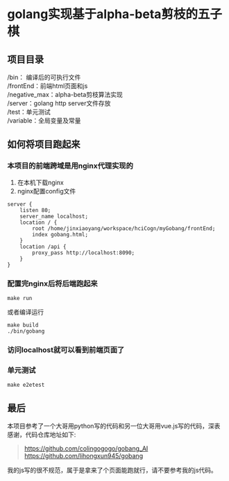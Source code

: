 # golang实现基于alpha-beta剪枝的五子棋
## 项目目录
/bin： 编译后的可执行文件  
/frontEnd：前端html页面和js  
/negative_max：alpha-beta剪枝算法实现  
/server：golang http server文件存放  
/test：单元测试  
/variable：全局变量及常量  
## 如何将项目跑起来
### 本项目的前端跨域是用nginx代理实现的
1. 在本机下载nginx
2. nginx配置config文件
```
server {
    listen 80;
    server_name localhost;
    location / {
        root /home/jinxiaoyang/workspace/hciCogn/myGobang/frontEnd;
        index gobang.html;
    }
    location /api {
        proxy_pass http://localhost:8090;
    }
}
 ```
### 配置完nginx后将后端跑起来
```
make run
```
或者编译运行
```
make build
./bin/gobang
```
### 访问localhost就可以看到前端页面了

### 单元测试
```
make e2etest
```
## 最后
本项目参考了一个大哥用python写的代码和另一位大哥用vue.js写的代码，深表感谢，代码仓库地址如下:  
> https://github.com/colingogogo/gobang_AI
> https://github.com/lihongxun945/gobang

我的js写的很不规范，属于是拿来了个页面能跑就行，请不要参考我的js代码。


